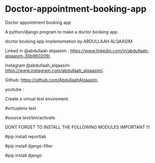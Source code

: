 # Doctor-appointment-booking-app
Doctor appointment booking app

A python/django program to make a doctor booking app.


doctor booking app implementation by ABDULLAAH ALQAASIM
  
  
Linked in  @abdullaah alqaasim :  https://www.linkedin.com/in/abdullaah-alqaasim-30b960209/. 


Instagram @abdullaah_alqaasim: https://www.instagram.com/abdullaah_alqaasim/. 


Github: https://github.com/AbdullaahAlqaasim. 


youtube : 


Create a virtual test enviroment.

#virtualenv test


#source test/bin/activate




DONT FORGET TO INSTALL THE FOLLOWING MODULES 
IMPORTANT !!!

 
#pip install reportlab


#pip install django-filter


#pip install django




